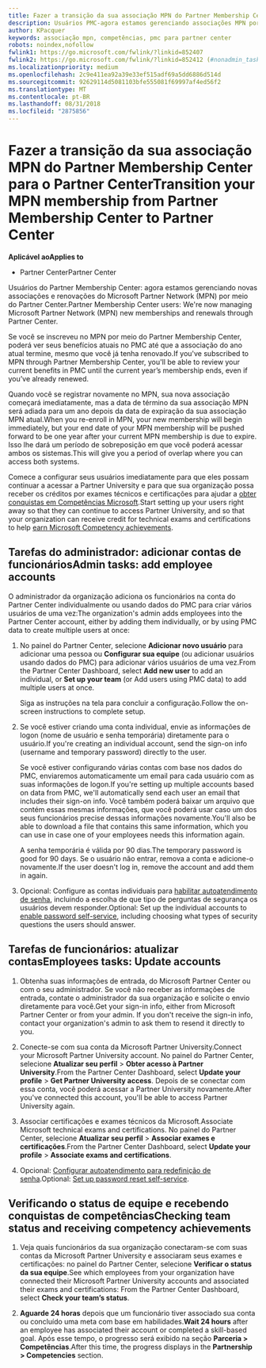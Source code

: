```yaml
---
title: Fazer a transição da sua associação MPN do Partner Membership Center para o Partner Center
description: Usuários PMC-agora estamos gerenciando associações MPN por meio do Partner Center. Veja o que fazer.
author: KPacquer
keywords: associação mpn, competências, pmc para partner center
robots: noindex,nofollow
fwlink1: https://go.microsoft.com/fwlink/?linkid=852407
fwlink2: https://go.microsoft.com/fwlink/?linkid=852412 (#nonadmin_tasks)
ms.localizationpriority: medium
ms.openlocfilehash: 2c9e411ea92a39e33ef515adf69a5dd6886d514d
ms.sourcegitcommit: 92629114d5081103bfe555081f69997af4ed56f2
ms.translationtype: MT
ms.contentlocale: pt-BR
ms.lasthandoff: 08/31/2018
ms.locfileid: "2875856"
---
```

# <a name="transition-your-mpn-membership-from-partner-membership-center-to-partner-center"></a><span data-ttu-id="90863-105">Fazer a transição da sua associação MPN do Partner Membership Center para o Partner Center</span><span class="sxs-lookup"><span data-stu-id="90863-105">Transition your MPN membership from Partner Membership Center to Partner Center</span></span>

**<span data-ttu-id="90863-106">Aplicável ao</span><span class="sxs-lookup"><span data-stu-id="90863-106">Applies to</span></span>**
-  <span data-ttu-id="90863-107">Partner Center</span><span class="sxs-lookup"><span data-stu-id="90863-107">Partner Center</span></span>

<span data-ttu-id="90863-108">Usuários do Partner Membership Center: agora estamos gerenciando novas associações e renovações do Microsoft Partner Network (MPN) por meio do Partner Center.</span><span class="sxs-lookup"><span data-stu-id="90863-108">Partner Membership Center users: We're now managing Microsoft Partner Network (MPN) new memberships and renewals through Partner Center.</span></span>  

<span data-ttu-id="90863-109">Se você se inscreveu no MPN por meio do Partner Membership Center, poderá ver seus benefícios atuais no PMC até que a associação do ano atual termine, mesmo que você já tenha renovado.</span><span class="sxs-lookup"><span data-stu-id="90863-109">If you've subscribed to MPN through Partner Membership Center, you'll be able to review your current benefits in PMC until the current year’s membership ends, even if you’ve already renewed.</span></span> 

<span data-ttu-id="90863-110">Quando você se registrar novamente no MPN, sua nova associação começará imediatamente, mas a data de término da sua associação MPN será adiada para um ano depois da data de expiração da sua associação MPN atual.</span><span class="sxs-lookup"><span data-stu-id="90863-110">When you re-enroll in MPN, your new membership will begin immediately, but your end date of your MPN membership will be pushed forward to be one year after your current MPN membership is due to expire.</span></span> <span data-ttu-id="90863-111">Isso lhe dará um período de sobreposição em que você poderá acessar ambos os sistemas.</span><span class="sxs-lookup"><span data-stu-id="90863-111">This will give you a period of overlap where you can access both systems.</span></span>

<span data-ttu-id="90863-112">Comece a configurar seus usuários imediatamente para que eles possam continuar a acessar a Partner University e para que sua organização possa receber os créditos por exames técnicos e certificações para ajudar a [obter conquistas em Competências Microsoft](competencies.md).</span><span class="sxs-lookup"><span data-stu-id="90863-112">Start setting up your users right away so that they can continue to access Partner University, and so that your organization can receive credit for technical exams and certifications to help [earn Microsoft Competency achievements](competencies.md).</span></span> 

## <a name="admin-tasks-add-employee-accounts"></a><span data-ttu-id="90863-113">Tarefas do administrador: adicionar contas de funcionários</span><span class="sxs-lookup"><span data-stu-id="90863-113">Admin tasks: add employee accounts</span></span>

<span data-ttu-id="90863-114">O administrador da organização adiciona os funcionários na conta do Partner Center individualmente ou usando dados do PMC para criar vários usuários de uma vez:</span><span class="sxs-lookup"><span data-stu-id="90863-114">The organization's admin adds employees into the Partner Center account, either by adding them individually, or by using PMC data to create multiple users at once:</span></span>

1.  <span data-ttu-id="90863-115">No painel do Partner Center, selecione **Adicionar novo usuário** para adicionar uma pessoa ou **Configurar sua equipe** (ou adicionar usuários usando dados do PMC) para adicionar vários usuários de uma vez.</span><span class="sxs-lookup"><span data-stu-id="90863-115">From the Partner Center Dashboard, select **Add new user** to add an individual, or **Set up your team** (or Add users using PMC data) to add multiple users at once.</span></span>
    
    <span data-ttu-id="90863-116">Siga as instruções na tela para concluir a configuração.</span><span class="sxs-lookup"><span data-stu-id="90863-116">Follow the on-screen instructions to complete setup.</span></span>

2.  <span data-ttu-id="90863-117">Se você estiver criando uma conta individual, envie as informações de logon (nome de usuário e senha temporária) diretamente para o usuário.</span><span class="sxs-lookup"><span data-stu-id="90863-117">If you're creating an individual account, send the sign-on info (username and temporary password) directly to the user.</span></span>

    <span data-ttu-id="90863-118">Se você estiver configurando várias contas com base nos dados do PMC, enviaremos automaticamente um email para cada usuário com as suas informações de logon.</span><span class="sxs-lookup"><span data-stu-id="90863-118">If you're setting up multiple accounts based on data from PMC, we'll automatically send each user an email that includes their sign-on info.</span></span> <span data-ttu-id="90863-119">Você também poderá baixar um arquivo que contém essas mesmas informações, que você poderá usar caso um dos seus funcionários precise dessas informações novamente.</span><span class="sxs-lookup"><span data-stu-id="90863-119">You'll also be able to download a file that contains this same information, which you can use in case one of your employees needs this information again.</span></span>

    <span data-ttu-id="90863-120">A senha temporária é válida por 90 dias.</span><span class="sxs-lookup"><span data-stu-id="90863-120">The temporary password is good for 90 days.</span></span> <span data-ttu-id="90863-121">Se o usuário não entrar, remova a conta e adicione-o novamente.</span><span class="sxs-lookup"><span data-stu-id="90863-121">If the user doesn't log in, remove the account and add them in again.</span></span>

3.  <span data-ttu-id="90863-122">Opcional: Configure as contas individuais para [habilitar autoatendimento de senha](https://docs.microsoft.com/azure/active-directory/active-directory-passwords-getting-started), incluindo a escolha de que tipo de perguntas de segurança os usuários devem responder.</span><span class="sxs-lookup"><span data-stu-id="90863-122">Optional: Set up the individual accounts to [enable password self-service](https://docs.microsoft.com/azure/active-directory/active-directory-passwords-getting-started), including choosing what types of security questions the users should answer.</span></span> 

## <a href="" id="nonadmin_tasks"></a> <span data-ttu-id="90863-123">Tarefas de funcionários: atualizar contas</span><span class="sxs-lookup"><span data-stu-id="90863-123">Employees tasks: Update accounts</span></span>

1.  <span data-ttu-id="90863-124">Obtenha suas informações de entrada, do Microsoft Partner Center ou com o seu administrador. Se você não receber as informações de entrada, contate o administrador da sua organização e solicite o envio diretamente para você.</span><span class="sxs-lookup"><span data-stu-id="90863-124">Get your sign-in info, either from Microsoft Partner Center or from your admin. If you don't receive the sign-in info, contact your organization's admin to ask them to resend it directly to you.</span></span> 

2.  <span data-ttu-id="90863-125">Conecte-se com sua conta da Microsoft Partner University.</span><span class="sxs-lookup"><span data-stu-id="90863-125">Connect your Microsoft Partner University account.</span></span> <span data-ttu-id="90863-126">No painel do Partner Center, selecione **Atualizar seu perfil** > **Obter acesso à Partner University**.</span><span class="sxs-lookup"><span data-stu-id="90863-126">From the Partner Center Dashboard, select **Update your profile** > **Get Partner University access**.</span></span>  <span data-ttu-id="90863-127">Depois de se conectar com essa conta, você poderá acessar a Partner University novamente.</span><span class="sxs-lookup"><span data-stu-id="90863-127">After you've connected this account, you'll be able to access Partner University again.</span></span>

3.  <span data-ttu-id="90863-128">Associar certificações e exames técnicos da Microsoft.</span><span class="sxs-lookup"><span data-stu-id="90863-128">Associate Microsoft technical exams and certifications.</span></span> <span data-ttu-id="90863-129">No painel do Partner Center, selecione **Atualizar seu perfil** > **Associar exames e certificações**.</span><span class="sxs-lookup"><span data-stu-id="90863-129">From the Partner Center Dashboard, select **Update your profile** > **Associate exams and certifications**.</span></span> 

4.  <span data-ttu-id="90863-130">Opcional: [Configurar autoatendimento para redefinição de senha](https://docs.microsoft.com/en-us/azure/active-directory/active-directory-passwords-update-your-own-password).</span><span class="sxs-lookup"><span data-stu-id="90863-130">Optional: [Set up password reset self-service](https://docs.microsoft.com/en-us/azure/active-directory/active-directory-passwords-update-your-own-password).</span></span>

## <a name="checking-team-status-and-receiving-competency-achievements"></a><span data-ttu-id="90863-131">Verificando o status de equipe e recebendo conquistas de competências</span><span class="sxs-lookup"><span data-stu-id="90863-131">Checking team status and receiving competency achievements</span></span>

1.  <span data-ttu-id="90863-132">Veja quais funcionários da sua organização conectaram-se com suas contas da Microsoft Partner University e associaram seus exames e certificações: no painel do Partner Center, selecione **Verificar o status da sua equipe**.</span><span class="sxs-lookup"><span data-stu-id="90863-132">See which employees from your organization have connected their Microsoft Partner University accounts and associated their exams and certifications: From the Partner Center Dashboard, select **Check your team’s status**.</span></span>

2.  <span data-ttu-id="90863-133">**Aguarde 24 horas** depois que um funcionário tiver associado sua conta ou concluído uma meta com base em habilidades.</span><span class="sxs-lookup"><span data-stu-id="90863-133">**Wait 24 hours** after an employee has associated their account or completed a skill-based goal.</span></span> <span data-ttu-id="90863-134">Após esse tempo, o progresso será exibido na seção  **Parceria > Competências**.</span><span class="sxs-lookup"><span data-stu-id="90863-134">After this time, the progress displays in the  **Partnership > Competencies** section.</span></span>
